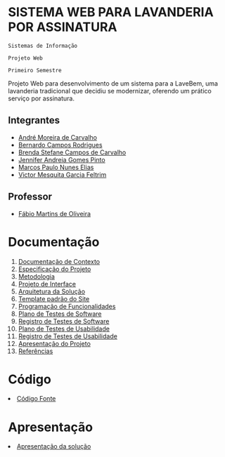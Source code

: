 # SISTEMA WEB PARA LAVANDERIA POR ASSINATURA

`Sistemas de Informação`

`Projeto Web`

`Primeiro Semestre`

Projeto Web para desenvolvimento de um sistema para a LaveBem, uma lavanderia tradicional que decidiu se modernizar, oferendo um prático serviço por assinatura.

## Integrantes <!-- em ordem alfabética -->

- [André Moreira de Carvalho](https://github.com/Dande06)
- [Bernardo Campos Rodrigues](https://github.com/bernardocamps)
- [Brenda Stefane Campos de Carvalho](https://github.com/brendaccarvalho)
- [Jennifer Andreia Gomes Pinto](https://github.com/Jenniferandreia)
- [Marcos Paulo Nunes Elias](https://github.com/MaarcosP)
- [Victor Mesquita Garcia Feltrim](https://github.com/vihfeltrim)

## Professor

- [Fábio Martins de Oliveira](https://github.com/fmartinssp)

# Documentação

<ol>
<li><a href="docs/1-Documentação de Contexto.md"> Documentação de Contexto</a></li>
<li><a href="docs/2-Especificação do Projeto.md"> Especificação do Projeto</a></li>
<li><a href="docs/3-Metodologia.md"> Metodologia</a></li>
<li><a href="docs/4-Projeto de Interface.md"> Projeto de Interface</a></li>
<li><a href="docs/5-Arquitetura da Solução.md"> Arquitetura da Solução</a></li>
<li><a href="docs/6-Template padrão do Site.md"> Template padrão do Site</a></li>
<li><a href="docs/7-Programação de Funcionalidades.md"> Programação de Funcionalidades</a></li>
<li><a href="docs/8-Plano de Testes de Software.md"> Plano de Testes de Software</a></li>
<li><a href="docs/9-Registro de Testes de Software.md"> Registro de Testes de Software</a></li>
<li><a href="docs/10-Plano de Testes de Usabilidade.md"> Plano de Testes de Usabilidade</a></li>
<li><a href="docs/11-Registro de Testes de Usabilidade.md"> Registro de Testes de Usabilidade</a></li>
<li><a href="docs/12-Apresentação do Projeto.md"> Apresentação do Projeto</a></li>
<li><a href="docs/13-Referências.md"> Referências</a></li>
</ol>

# Código

<li><a href="src/README.md"> Código Fonte</a></li>

# Apresentação

<li><a href="presentation/README.md"> Apresentação da solução</a></li>
